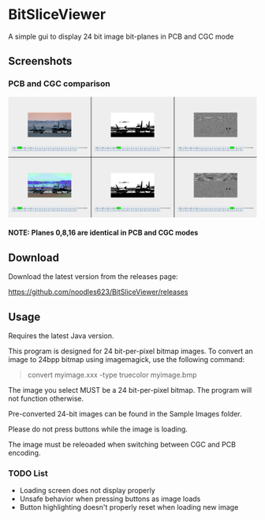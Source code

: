# BitSliceViewer
A simple gui to display 24 bit image bit-planes in PCB and CGC mode

## Screenshots
### PCB and CGC comparison
![photograph](Screenshots/photoComparison.png)
#### NOTE: Planes 0,8,16 are identical in PCB and CGC modes
## Download
Download the latest version from the releases page:

https://github.com/noodles623/BitSliceViewer/releases
## Usage
Requires the latest Java version.

This program is designed for 24 bit-per-pixel bitmap images.
To convert an image to 24bpp bitmap using imagemagick, use the following command:
> convert myimage.xxx -type truecolor myimage.bmp

The image you select MUST be a 24 bit-per-pixel bitmap. The program will not function otherwise.

Pre-converted 24-bit images can be found in the Sample Images folder.

Please do not press buttons while the image is loading.

The image must be releoaded when switching between CGC and PCB encoding.

### TODO List
* Loading screen does not display properly
* Unsafe behavior when pressing buttons as image loads
* Button highlighting doesn't properly reset when loading new image
